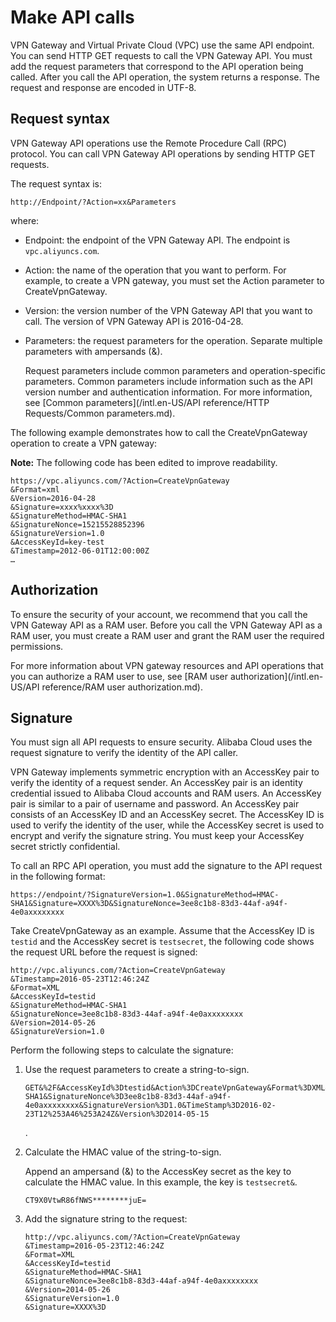 # Make API calls

VPN Gateway and Virtual Private Cloud \(VPC\) use the same API endpoint. You can send HTTP GET requests to call the VPN Gateway API. You must add the request parameters that correspond to the API operation being called. After you call the API operation, the system returns a response. The request and response are encoded in UTF-8.

## Request syntax

VPN Gateway API operations use the Remote Procedure Call \(RPC\) protocol. You can call VPN Gateway API operations by sending HTTP GET requests.

The request syntax is:

```
http://Endpoint/?Action=xx&Parameters
```

where:

-   Endpoint: the endpoint of the VPN Gateway API. The endpoint is `vpc.aliyuncs.com`.
-   Action: the name of the operation that you want to perform. For example, to create a VPN gateway, you must set the Action parameter to CreateVpnGateway.
-   Version: the version number of the VPN Gateway API that you want to call. The version of VPN Gateway API is 2016-04-28.
-   Parameters: the request parameters for the operation. Separate multiple parameters with ampersands \(&\).

    Request parameters include common parameters and operation-specific parameters. Common parameters include information such as the API version number and authentication information. For more information, see [Common parameters](/intl.en-US/API reference/HTTP Requests/Common parameters.md).


The following example demonstrates how to call the CreateVpnGateway operation to create a VPN gateway:

**Note:** The following code has been edited to improve readability.

```
https://vpc.aliyuncs.com/?Action=CreateVpnGateway
&Format=xml
&Version=2016-04-28
&Signature=xxxx%xxxx%3D
&SignatureMethod=HMAC-SHA1
&SignatureNonce=15215528852396
&SignatureVersion=1.0
&AccessKeyId=key-test
&Timestamp=2012-06-01T12:00:00Z
…
```

## Authorization

To ensure the security of your account, we recommend that you call the VPN Gateway API as a RAM user. Before you call the VPN Gateway API as a RAM user, you must create a RAM user and grant the RAM user the required permissions.

For more information about VPN gateway resources and API operations that you can authorize a RAM user to use, see [RAM user authorization](/intl.en-US/API reference/RAM user authorization.md).

## Signature

You must sign all API requests to ensure security. Alibaba Cloud uses the request signature to verify the identity of the API caller.

VPN Gateway implements symmetric encryption with an AccessKey pair to verify the identity of a request sender. An AccessKey pair is an identity credential issued to Alibaba Cloud accounts and RAM users. An AccessKey pair is similar to a pair of username and password. An AccessKey pair consists of an AccessKey ID and an AccessKey secret. The AccessKey ID is used to verify the identity of the user, while the AccessKey secret is used to encrypt and verify the signature string. You must keep your AccessKey secret strictly confidential.

To call an RPC API operation, you must add the signature to the API request in the following format:

`https://endpoint/?SignatureVersion=1.0&SignatureMethod=HMAC-SHA1&Signature=XXXX%3D&SignatureNonce=3ee8c1b8-83d3-44af-a94f-4e0axxxxxxxx`

Take CreateVpnGateway as an example. Assume that the AccessKey ID is `testid` and the AccessKey secret is `testsecret`, the following code shows the request URL before the request is signed:

```
http://vpc.aliyuncs.com/?Action=CreateVpnGateway
&Timestamp=2016-05-23T12:46:24Z
&Format=XML
&AccessKeyId=testid
&SignatureMethod=HMAC-SHA1
&SignatureNonce=3ee8c1b8-83d3-44af-a94f-4e0axxxxxxxx
&Version=2014-05-26
&SignatureVersion=1.0
```

Perform the following steps to calculate the signature:

1.  Use the request parameters to create a string-to-sign.

    ```
    GET&%2F&AccessKeyId%3Dtestid&Action%3DCreateVpnGateway&Format%3DXML&SignatureMethod%3DHMAC-SHA1&SignatureNonce%3D3ee8c1b8-83d3-44af-a94f-4e0axxxxxxxx&SignatureVersion%3D1.0&TimeStamp%3D2016-02-23T12%253A46%253A24Z&Version%3D2014-05-15
    ```

    .

2.  Calculate the HMAC value of the string-to-sign.

    Append an ampersand \(&\) to the AccessKey secret as the key to calculate the HMAC value. In this example, the key is `testsecret&`.

    ```
    CT9X0VtwR86fNWS********juE=
    ```

3.  Add the signature string to the request:

    ```
    http://vpc.aliyuncs.com/?Action=CreateVpnGateway
    &Timestamp=2016-05-23T12:46:24Z
    &Format=XML
    &AccessKeyId=testid
    &SignatureMethod=HMAC-SHA1
    &SignatureNonce=3ee8c1b8-83d3-44af-a94f-4e0axxxxxxxx
    &Version=2014-05-26
    &SignatureVersion=1.0
    &Signature=XXXX%3D
    ```


